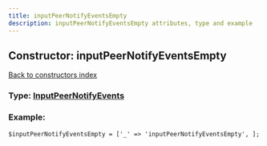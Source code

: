 ```yaml
---
title: inputPeerNotifyEventsEmpty
description: inputPeerNotifyEventsEmpty attributes, type and example
---
```

## Constructor: inputPeerNotifyEventsEmpty  
[Back to constructors index](index.md)






### Type: [InputPeerNotifyEvents](../types/InputPeerNotifyEvents.md)


### Example:

```
$inputPeerNotifyEventsEmpty = ['_' => 'inputPeerNotifyEventsEmpty', ];
```